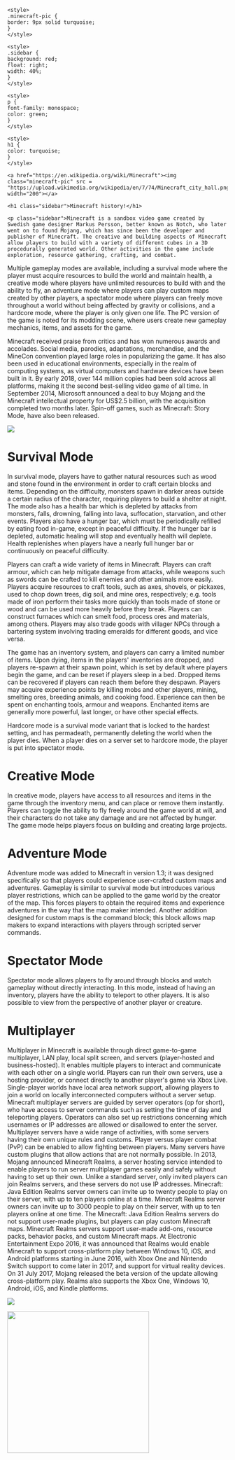 <!DOCTYPE html>
<html>
    <head>
        <meta charset="utf-8">
        <title>Minecraft Brief History!!!</title>
    </head>
    <body>
    
    <style>
    .minecraft-pic {
    border: 9px solid turquoise;    
    }    
    </style>
    
    <style>
    .sidebar {
    background: red;
    float: right;
    width: 40%;
    }    
    </style>
    
    <style>
    p {
    font-family: monospace;    
    color: green;    
    }    
    </style>
    
    <style>
    h1 {
    color: turquoise;    
    }    
    </style>
    
    <a href="https://en.wikipedia.org/wiki/Minecraft"><img class="minecraft-pic" src = "https://upload.wikimedia.org/wikipedia/en/7/74/Minecraft_city_hall.png" width="200"></a>
    
    <h1 class="sidebar">Minecraft history!</h1>
    
    <p class="sidebar">Minecraft is a sandbox video game created by Swedish game designer Markus Persson, better known as Notch, who later went on to found Mojang, which has since been the developer and publisher of Minecraft. The creative and building aspects of Minecraft allow players to build with a variety of different cubes in a 3D procedurally generated world. Other activities in the game include exploration, resource gathering, crafting, and combat.

<p class="minecraft-history-info">Multiple gameplay modes are available, including a survival mode where the player must acquire resources to build the world and maintain health, a creative mode where players have unlimited resources to build with and the ability to fly, an adventure mode where players can play custom maps created by other players, a spectator mode where players can freely move throughout a world without being affected by gravity or collisions, and a hardcore mode, where the player is only given one life. The PC version of the game is noted for its modding scene, where users create new gameplay mechanics, items, and assets for the game.</p>

<p class="minecraft-history-info">Minecraft received praise from critics and has won numerous awards and accolades. Social media, parodies, adaptations, merchandise, and the MineCon convention played large roles in popularizing the game. It has also been used in educational environments, especially in the realm of computing systems, as virtual computers and hardware devices have been built in it. By early 2018, over 144 million copies had been sold across all platforms, making it the second best-selling video game of all time. In September 2014, Microsoft announced a deal to buy Mojang and the Minecraft intellectual property for US$2.5 billion, with the acquisition completed two months later. Spin-off games, such as Minecraft: Story Mode, have also been released.</p>

<a href="https://minecraft.gamepedia.com/Minecraft_Wiki"><img class="minecraft-pic" src="https://upload.wikimedia.org/wikipedia/en/thumb/c/c9/Minecraft_Mobs.png/220px-Minecraft_Mobs.png"></a>

<h1>Survival Mode</h1>

<p>In survival mode, players have to gather natural resources such as wood and stone found in the environment in order to craft certain blocks and items. Depending on the difficulty, monsters spawn in darker areas outside a certain radius of the character, requiring players to build a shelter at night. The mode also has a health bar which is depleted by attacks from monsters, falls, drowning, falling into lava, suffocation, starvation, and other events. Players also have a hunger bar, which must be periodically refilled by eating food in-game, except in peaceful difficulty. If the hunger bar is depleted, automatic healing will stop and eventually health will deplete. Health replenishes when players have a nearly full hunger bar or continuously on peaceful difficulty.<p>

<p>Players can craft a wide variety of items in Minecraft. Players can craft armour, which can help mitigate damage from attacks, while weapons such as swords can be crafted to kill enemies and other animals more easily. Players acquire resources to craft tools, such as axes, shovels, or pickaxes, used to chop down trees, dig soil, and mine ores, respectively; e.g. tools made of iron perform their tasks more quickly than tools made of stone or wood and can be used more heavily before they break. Players can construct furnaces which can smelt food, process ores and materials, among others. Players may also trade goods with villager NPCs through a bartering system involving trading emeralds for different goods, and vice versa.</p>

<p>The game has an inventory system, and players can carry a limited number of items. Upon dying, items in the players' inventories are dropped, and players re-spawn at their spawn point, which is set by default where players begin the game, and can be reset if players sleep in a bed. Dropped items can be recovered if players can reach them before they despawn. Players may acquire experience points by killing mobs and other players, mining, smelting ores, breeding animals, and cooking food. Experience can then be spent on enchanting tools, armour and weapons. Enchanted items are generally more powerful, last longer, or have other special effects.</p>

<p>Hardcore mode is a survival mode variant that is locked to the hardest setting, and has permadeath, permanently deleting the world when the player dies. When a player dies on a server set to hardcore mode, the player is put into spectator mode.</p>

<h1>Creative Mode</h1>

<p>In creative mode, players have access to all resources and items in the game through the inventory menu, and can place or remove them instantly. Players can toggle the ability to fly freely around the game world at will, and their characters do not take any damage and are not affected by hunger. The game mode helps players focus on building and creating large projects.</p>

<h1>Adventure Mode</h1>

<p>Adventure mode was added to Minecraft in version 1.3; it was designed specifically so that players could experience user-crafted custom maps and adventures. Gameplay is similar to survival mode but introduces various player restrictions, which can be applied to the game world by the creator of the map. This forces players to obtain the required items and experience adventures in the way that the map maker intended. Another addition designed for custom maps is the command block; this block allows map makers to expand interactions with players through scripted server commands.</p>

<h1>Spectator Mode</h1>

<p>Spectator mode allows players to fly around through blocks and watch gameplay without directly interacting. In this mode, instead of having an inventory, players have the ability to teleport to other players. It is also possible to view from the perspective of another player or creature.</p>

<h1>Multiplayer</h1>

<p>Multiplayer in Minecraft is available through direct game-to-game multiplayer, LAN play, local split screen, and servers (player-hosted and business-hosted). It enables multiple players to interact and communicate with each other on a single world. Players can run their own servers, use a hosting provider, or connect directly to another player's game via Xbox Live. Single-player worlds have local area network support, allowing players to join a world on locally interconnected computers without a server setup. Minecraft multiplayer servers are guided by server operators (op for short), who have access to server commands such as setting the time of day and teleporting players. Operators can also set up restrictions concerning which usernames or IP addresses are allowed or disallowed to enter the server. Multiplayer servers have a wide range of activities, with some servers having their own unique rules and customs. Player versus player combat (PvP) can be enabled to allow fighting between players. Many servers have custom plugins that allow actions that are not normally possible. In 2013, Mojang announced Minecraft Realms, a server hosting service intended to enable players to run server multiplayer games easily and safely without having to set up their own. Unlike a standard server, only invited players can join Realms servers, and these servers do not use IP addresses. Minecraft: Java Edition Realms server owners can invite up to twenty people to play on their server, with up to ten players online at a time. Minecraft Realms server owners can invite up to 3000 people to play on their server, with up to ten players online at one time.  The Minecraft: Java Edition Realms servers do not support user-made plugins, but players can play custom Minecraft maps. Minecraft Realms servers support user-made add-ons, resource packs, behavior packs, and custom Minecraft maps. At Electronic Entertainment Expo 2016, it was announced that Realms would enable Minecraft to support cross-platform play between Windows 10, iOS, and Android platforms starting in June 2016, with Xbox One and Nintendo Switch support to come later in 2017, and support for virtual reality devices. On 31 July 2017, Mojang released the beta version of the update allowing cross-platform play. Realms also supports the Xbox One, Windows 10, Android, iOS, and Kindle platforms.</p>

<a href="https://minecraft.net/en-us/"><img class="minecraft-pic" src="https://upload.wikimedia.org/wikipedia/en/thumb/b/b1/Minecraft_-_Crafting_a_stone_axe_screenshot.png/220px-Minecraft_-_Crafting_a_stone_axe_screenshot.png"></a>

<a href="https://www.nytimes.com/2016/04/17/magazine/the-minecraft-generation.html"><img src="https://upload.wikimedia.org/wikipedia/en/thumb/3/32/Minecraft_logo.svg/220px-Minecraft_logo.svg.png" width="324"></a>
    </body>
</html>

